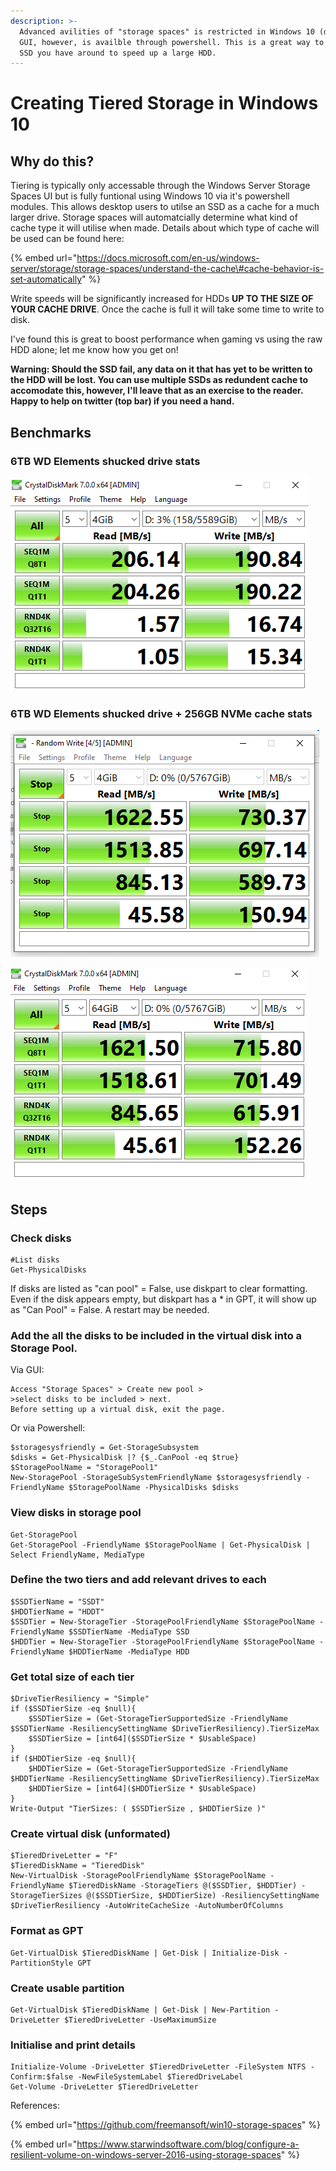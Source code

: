 ```yaml
---
description: >-
  Advanced avilities of "storage spaces" is restricted in Windows 10 (desktop)
  GUI, however, is availble through powershell. This is a great way to use an
  SSD you have around to speed up a large HDD.
---
```


# Creating Tiered Storage in Windows 10

## Why do this?

 Tiering is typically only accessable through the Windows Server Storage Spaces UI but is fully funtional using Windows 10 via it's powershell modules. This allows desktop users to utilse an SSD as a cache for a much larger drive. Storage spaces will automatcially determine what kind of cache type it will utilise when made. Details about which type of cache will be used can be found here:

{% embed url="https://docs.microsoft.com/en-us/windows-server/storage/storage-spaces/understand-the-cache\#cache-behavior-is-set-automatically" %}

Write speeds will be significantly increased for HDDs **UP TO THE SIZE OF YOUR CACHE DRIVE**. Once the cache is full it will take some time to write to disk.

I've found this is great to boost performance when gaming vs using the raw HDD alone; let me know how you get on! 

**Warning: Should the SSD fail, any data on it that has yet to be written to the HDD will be lost. You can use multiple SSDs as redundent cache to accomodate this, however, I'll leave that as an exercise to the reader. Happy to help on twitter \(top bar\) if you need a hand.** 

## Benchmarks

### 6TB WD Elements shucked drive stats

![](../../.gitbook/assets/disk%20%281%29.png)

### 6TB WD Elements shucked drive + 256GB NVMe cache stats

![4 Gigabyte Test File](../../.gitbook/assets/disk-tiered.png)

![64 Gigabyte Test file](../../.gitbook/assets/disk-tiered-64gb%20%281%29.png)

## Steps

### Check disks

```text
#List disks
Get-PhysicalDisks
```

If disks are listed as "can pool" = False, use diskpart to clear formatting. Even if the disk appears empty, but diskpart has a \* in GPT, it will show up as "Can Pool" = False. A restart may be needed.

### Add the all the disks to be included in the virtual disk into a Storage Pool.

Via GUI:

```text
Access "Storage Spaces" > Create new pool > 
>select disks to be included > next. 
Before setting up a virtual disk, exit the page. 
```

Or via Powershell:

```text
$storagesysfriendly = Get-StorageSubsystem
$disks = Get-PhysicalDisk |? {$_.CanPool -eq $true}
$StoragePoolName = "StoragePool1" 
New-StoragePool -StorageSubSystemFriendlyName $storagesysfriendly -FriendlyName $StoragePoolName -PhysicalDisks $disks
```

### View disks in storage pool

```text
Get-StoragePool 
Get-StoragePool -FriendlyName $StoragePoolName | Get-PhysicalDisk | Select FriendlyName, MediaType
```

### Define the two tiers and add relevant drives to each

```text
$SSDTierName = "SSDT"
$HDDTierName = "HDDT"
$SSDTier = New-StorageTier -StoragePoolFriendlyName $StoragePoolName -FriendlyName $SSDTierName -MediaType SSD
$HDDTier = New-StorageTier -StoragePoolFriendlyName $StoragePoolName -FriendlyName $HDDTierName -MediaType HDD
```

### Get total size of each tier

```text
$DriveTierResiliency = "Simple"
if ($SSDTierSize -eq $null){
    $SSDTierSize = (Get-StorageTierSupportedSize -FriendlyName $SSDTierName -ResiliencySettingName $DriveTierResiliency).TierSizeMax
    $SSDTierSize = [int64]($SSDTierSize * $UsableSpace)
}
if ($HDDTierSize -eq $null){
    $HDDTierSize = (Get-StorageTierSupportedSize -FriendlyName $HDDTierName -ResiliencySettingName $DriveTierResiliency).TierSizeMax 
    $HDDTierSize = [int64]($HDDTierSize * $UsableSpace)
}
Write-Output "TierSizes: ( $SSDTierSize , $HDDTierSize )"
```

### Create virtual disk \(unformated\)

```text
$TieredDriveLetter = "F"
$TieredDiskName = "TieredDisk"
New-VirtualDisk -StoragePoolFriendlyName $StoragePoolName -FriendlyName $TieredDiskName -StorageTiers @($SSDTier, $HDDTier) -StorageTierSizes @($SSDTierSize, $HDDTierSize) -ResiliencySettingName $DriveTierResiliency -AutoWriteCacheSize -AutoNumberOfColumns
```

### Format as GPT

```text
Get-VirtualDisk $TieredDiskName | Get-Disk | Initialize-Disk -PartitionStyle GPT
```

### Create usable partition

```text
Get-VirtualDisk $TieredDiskName | Get-Disk | New-Partition -DriveLetter $TieredDriveLetter -UseMaximumSize
```

### Initialise and print details

```text
Initialize-Volume -DriveLetter $TieredDriveLetter -FileSystem NTFS -Confirm:$false -NewFileSystemLabel $TieredDriveLabel
Get-Volume -DriveLetter $TieredDriveLetter
```











References:

{% embed url="https://github.com/freemansoft/win10-storage-spaces" %}

{% embed url="https://www.starwindsoftware.com/blog/configure-a-resilient-volume-on-windows-server-2016-using-storage-spaces" %}



